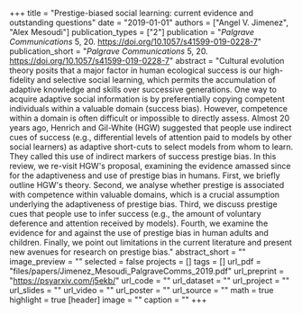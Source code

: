 +++
title = "Prestige-biased social learning: current evidence and outstanding questions"
date = "2019-01-01"
authors = ["Angel V. Jimenez", "Alex Mesoudi"]
publication_types = ["2"]
publication = "_Palgrave Communications_ 5, 20. https://doi.org/10.1057/s41599-019-0228-7"
publication_short = "_Palgrave Communications_ 5, 20. https://doi.org/10.1057/s41599-019-0228-7"
abstract = "Cultural evolution theory posits that a major factor in human ecological success is our high-fidelity and selective social learning, which permits the accumulation of adaptive knowledge and skills over successive generations. One way to acquire adaptive social information is by preferentially copying competent individuals within a valuable domain (success bias). However, competence within a domain is often difficult or impossible to directly assess. Almost 20 years ago, Henrich and Gil-White (HGW) suggested that people use indirect cues of success (e.g., differential levels of attention paid to models by other social learners) as adaptive short-cuts to select models from whom to learn. They called this use of indirect markers of success prestige bias. In this review, we re-visit HGW's proposal, examining the evidence amassed since for the adaptiveness and use of prestige bias in humans. First, we briefly outline HGW's theory. Second, we analyse whether prestige is associated with competence within valuable domains, which is a crucial assumption underlying the adaptiveness of prestige bias. Third, we discuss prestige cues that people use to infer success (e.g., the amount of voluntary deference and attention received by models). Fourth, we examine the evidence for and against the use of prestige bias in human adults and children. Finally, we point out limitations in the current literature and present new avenues for research on prestige bias."
abstract_short = ""
image_preview = ""
selected = false
projects = []
tags = []
url_pdf = "files/papers/Jimenez_Mesoudi_PalgraveComms_2019.pdf"
url_preprint = "https://psyarxiv.com/j5ekb/"
url_code = ""
url_dataset = ""
url_project = ""
url_slides = ""
url_video = ""
url_poster = ""
url_source = ""
math = true
highlight = true
[header]
image = ""
caption = ""
+++
